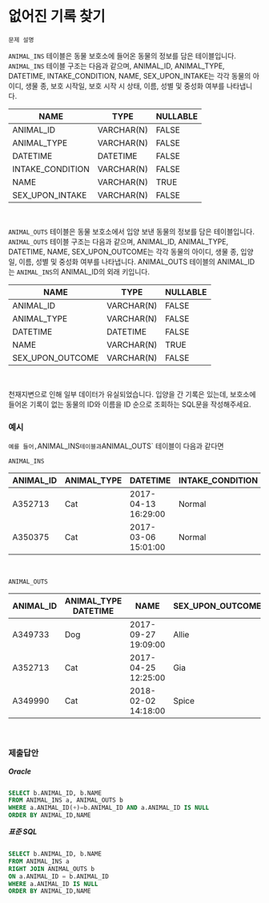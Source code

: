 # 없어진 기록 찾기
`문제 설명`

`ANIMAL_INS` 테이블은 동물 보호소에 들어온 동물의 정보를 담은 테이블입니다. `ANIMAL_INS` 테이블 구조는 다음과 같으며, ANIMAL_ID, ANIMAL_TYPE, DATETIME, INTAKE_CONDITION, NAME, SEX_UPON_INTAKE는 각각 동물의 아이디, 생물 종, 보호 시작일, 보호 시작 시 상태, 이름, 성별 및 중성화 여부를 나타냅니다.
<br>

|NAME|	TYPE|	NULLABLE|
|-|-|-|
|ANIMAL_ID|	VARCHAR(N)|	FALSE|
|ANIMAL_TYPE|	VARCHAR(N)|	FALSE|
|DATETIME|	DATETIME|	FALSE|
|INTAKE_CONDITION|	VARCHAR(N)|	FALSE|
|NAME|	VARCHAR(N)|	TRUE|
|SEX_UPON_INTAKE|	VARCHAR(N)|	FALSE|
<br>

`ANIMAL_OUTS` 테이블은 동물 보호소에서 입양 보낸 동물의 정보를 담은 테이블입니다. `ANIMAL_OUTS` 테이블 구조는 다음과 같으며, ANIMAL_ID, ANIMAL_TYPE, DATETIME, NAME, SEX_UPON_OUTCOME는 각각 동물의 아이디, 생물 종, 입양일, 이름, 성별 및 중성화 여부를 나타냅니다. ANIMAL_OUTS 테이블의 ANIMAL_ID는 `ANIMAL_INS`의 ANIMAL_ID의 외래 키입니다.
<br>

|NAME|	TYPE|	NULLABLE|
|-|-|-|
|ANIMAL_ID|	VARCHAR(N)|	FALSE|
|ANIMAL_TYPE|	VARCHAR(N)|	FALSE|
|DATETIME|	DATETIME|	FALSE|
|NAME|	VARCHAR(N)|	TRUE|
|SEX_UPON_OUTCOME|	VARCHAR(N)|	FALSE|
<br>
  
천재지변으로 인해 일부 데이터가 유실되었습니다. 입양을 간 기록은 있는데, 보호소에 들어온 기록이 없는 동물의 ID와 이름을 ID 순으로 조회하는 SQL문을 작성해주세요.

### 예시
`
예를 들어, `ANIMAL_INS` 테이블과 `ANIMAL_OUTS` 테이블이 다음과 같다면

`ANIMAL_INS`

|ANIMAL_ID|	ANIMAL_TYPE|	DATETIME|	INTAKE_CONDITION|	NAME|	SEX_UPON_INTAKE|
|---|---|---|---|---|---|
|A352713|	Cat|	2017-04-13 16:29:00|	Normal|	Gia|	Spayed Female|
|A350375|	Cat|	2017-03-06 15:01:00|	Normal|	Meo|	Neutered Male|
<br>

`ANIMAL_OUTS`

ANIMAL_ID|	ANIMAL_TYPE	DATETIME|	NAME|SEX_UPON_OUTCOME
-|-|-|-
A349733|	Dog|	2017-09-27 19:09:00|	Allie|	Spayed Female
A352713|	Cat|	2017-04-25 12:25:00|	Gia|	Spayed Female
A349990|	Cat|	2018-02-02 14:18:00|	Spice|	Spayed Female
<br>

### 제출답안

 **_Oracle_**

```sql

SELECT b.ANIMAL_ID, b.NAME 
FROM ANIMAL_INS a, ANIMAL_OUTS b
WHERE a.ANIMAL_ID(+)=b.ANIMAL_ID AND a.ANIMAL_ID IS NULL
ORDER BY ANIMAL_ID,NAME
```

**_표준 SQL_**

```sql

SELECT b.ANIMAL_ID, b.NAME 
FROM ANIMAL_INS a 
RIGHT JOIN ANIMAL_OUTS b
ON a.ANIMAL_ID = b.ANIMAL_ID
WHERE a.ANIMAL_ID IS NULL
ORDER BY ANIMAL_ID,NAME
```